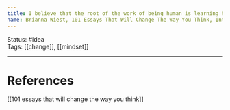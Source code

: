 ```yaml
---
title: I believe that the root of the work of being human is learning how to think. From this, we learn how to love, share, coexist, tolerate, give, create, and so on.
name: Brianna Wiest, 101 Essays That Will Change The Way You Think, Introduction
---
```


Status: #idea  
Tags:  [[change]], [[mindset]]

---
# References
[[101 essays that will change the way you think]]